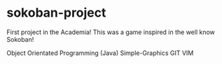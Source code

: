 # sokoban-project

First project in the Academia! This was a game inspired in the well know Sokoban!

Object Orientated Programming (Java)
Simple-Graphics
GIT
VIM
